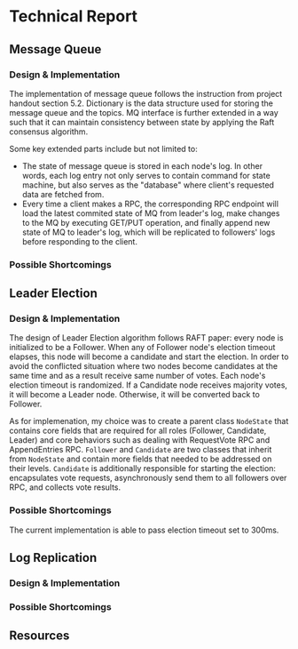 # Technical Report

## Message Queue
### Design & Implementation
The implementation of message queue follows the instruction from project handout section 5.2. Dictionary is the data structure used for storing the message queue and the topics. MQ interface is further extended in a way such that it can maintain consistency between state by applying the Raft consensus algorithm.

Some key extended parts include but not limited to:
- The state of message queue is stored in each node's log. In other words, each log entry not only serves to contain command for state machine, but also serves as the "database" where client's requested data are fetched from.
- Every time a client makes a RPC, the corresponding RPC endpoint will load the latest commited state of MQ from leader's log, make changes to the MQ by executing GET/PUT operation, and finally append new state of MQ to leader's log, which will be replicated to followers' logs before responding to the client.

### Possible Shortcomings




## Leader Election
### Design & Implementation

The design of Leader Election algorithm follows RAFT paper: every node is initialized to be a Follower. When any of Follower node's election timeout elapses, this node will become a candidate and start the election. In order to avoid the conflicted situation where two nodes become candidates at the same time and as a result receive same number of votes. Each node's election timeout is randomized. If a Candidate node receives majority votes, it will become a Leader node. Otherwise, it will be converted back to Follower.

As for implemenation, my choice was to create a parent class `NodeState` that contains core fields that are required for all roles (Follower, Candidate, Leader) and core behaviors such as dealing with RequestVote RPC and AppendEntries RPC. `Follower` and `Candidate` are two classes that inherit from `NodeState` and contain more fields that needed to be addressed on their levels. `Candidate` is additionally responsible for starting the election: encapsulates vote requests, asynchronously send them to all followers over RPC, and collects vote results.

### Possible Shortcomings
The current implementation is able to pass election timeout set to 300ms.




## Log Replication
### Design & Implementation

### Possible Shortcomings


## Resources
